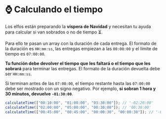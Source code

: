 # ⌚️ Calculando el tiempo

Los elfos están preparando la **víspera de Navidad** y necesitan tu ayuda para calcular si van sobrados o no de tiempo ⏳.

Para ello te pasan un array con la duración de cada entrega. El formato de la duración es `HH:mm:ss`, las entregas empiezan a las `00:00:00` y el límite de tiempo es `07:00:00`.

**Tu función debe devolver el tiempo que les faltará o el tiempo que les sobrará** para terminar las entregas. El formato de la duración devuelta debe ser `HH:mm:ss`.

Si terminan antes de las `07:00:00`, el tiempo restante hasta las `07:00:00` debe ser mostrado con un signo negativo. Por ejemplo, **si sobran 1 hora y 30 minutos, devuelve `-01:30:00`**.

```javascript
calculateTime(["00:10:00", "01:00:00", "03:30:00"]); // '-02:20:00'
calculateTime(["02:00:00", "05:00:00", "00:30:00"]); // '00:30:00'
calculateTime(["00:45:00", "00:45:00", "00:00:30", "00:00:30"]); // '-05:29:00'
```

